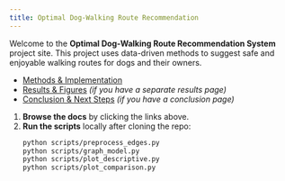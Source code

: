 ```yaml
---
title: Optimal Dog-Walking Route Recommendation
---
```




Welcome to the **Optimal Dog-Walking Route Recommendation System** project site. This project uses data-driven methods to suggest safe and enjoyable walking routes for dogs and their owners.



- [Methods & Implementation](docs/graph_modeling.html)  
- [Results & Figures](docs/results.html) *(if you have a separate results page)*  
- [Conclusion & Next Steps](docs/conclusion.html) *(if you have a conclusion page)*  



1. **Browse the docs** by clicking the links above.  
2. **Run the scripts** locally after cloning the repo:
   ```bash
   python scripts/preprocess_edges.py
   python scripts/graph_model.py
   python scripts/plot_descriptive.py
   python scripts/plot_comparison.py

